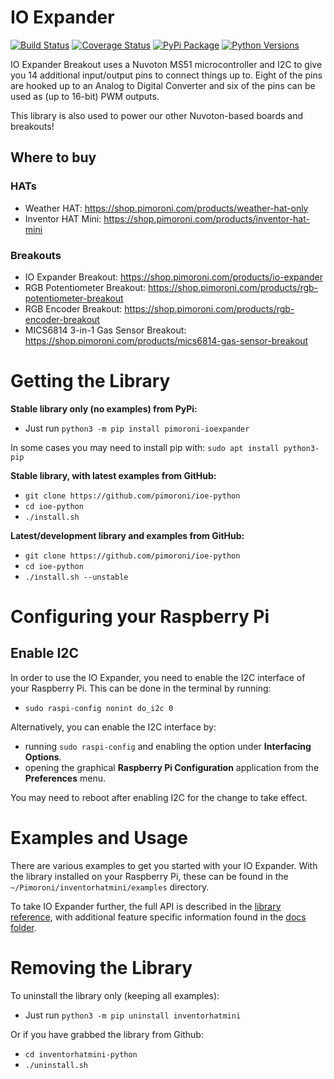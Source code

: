 # IO Expander

[![Build Status](https://travis-ci.com/pimoroni/ioe-python.svg?branch=master)](https://travis-ci.com/pimoroni/ioe-python)
[![Coverage Status](https://coveralls.io/repos/github/pimoroni/ioe-python/badge.svg?branch=master)](https://coveralls.io/github/pimoroni/ioe-python?branch=master)
[![PyPi Package](https://img.shields.io/pypi/v/pimoroni-ioexpander.svg)](https://pypi.python.org/pypi/pimoroni-ioexpander)
[![Python Versions](https://img.shields.io/pypi/pyversions/pimoroni-ioexpander.svg)](https://pypi.python.org/pypi/pimoroni-ioexpander)

IO Expander Breakout uses a Nuvoton MS51 microcontroller and I2C to give you 14 additional input/output pins to connect things up to. Eight of the pins are hooked up to an Analog to Digital Converter and six of the pins can be used as (up to 16-bit) PWM outputs.

This library is also used to power our other Nuvoton-based boards and breakouts!

## Where to buy

### HATs

* Weather HAT: https://shop.pimoroni.com/products/weather-hat-only
* Inventor HAT Mini: https://shop.pimoroni.com/products/inventor-hat-mini


### Breakouts

* IO Expander Breakout: https://shop.pimoroni.com/products/io-expander
* RGB Potentiometer Breakout: https://shop.pimoroni.com/products/rgb-potentiometer-breakout
* RGB Encoder Breakout: https://shop.pimoroni.com/products/rgb-encoder-breakout
* MICS6814 3-in-1 Gas Sensor Breakout: https://shop.pimoroni.com/products/mics6814-gas-sensor-breakout


# Getting the Library

**Stable library only (no examples) from PyPi:**

* Just run `python3 -m pip install pimoroni-ioexpander`

In some cases you may need to install pip with: `sudo apt install python3-pip`

**Stable library, with latest examples from GitHub:**

* `git clone https://github.com/pimoroni/ioe-python`
* `cd ioe-python`
* `./install.sh`

**Latest/development library and examples from GitHub:**

* `git clone https://github.com/pimoroni/ioe-python`
* `cd ioe-python`
* `./install.sh --unstable`


# Configuring your Raspberry Pi

## Enable I2C

In order to use the IO Expander, you need to enable the I2C interface of your Raspberry Pi. This can be done in the terminal by running:

* `sudo raspi-config nonint do_i2c 0`

Alternatively, you can enable the I2C interface by:
* running `sudo raspi-config` and enabling the option under **Interfacing Options**.
* opening the graphical **Raspberry Pi Configuration** application from the **Preferences** menu.

You may need to reboot after enabling I2C for the change to take effect.


# Examples and Usage

There are various examples to get you started with your IO Expander. With the library installed on your Raspberry Pi, these can be found in the `~/Pimoroni/inventorhatmini/examples` directory.

To take IO Expander further, the full API is described in the [library reference](/REFERENCE.md), with additional feature specific information found in the [docs folder](/docs).


# Removing the Library

To uninstall the library only (keeping all examples):

* Just run `python3 -m pip uninstall inventorhatmini`

Or if you have grabbed the library from Github:

* `cd inventorhatmini-python`
* `./uninstall.sh`

